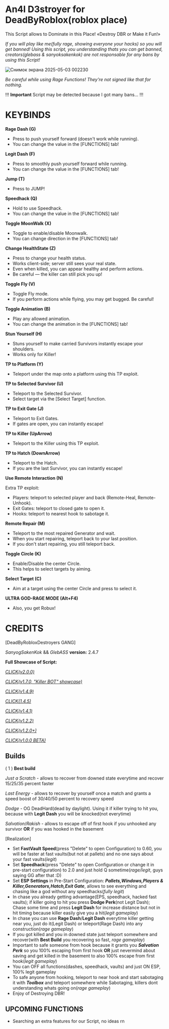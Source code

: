 # An4l D3stroyer for DeadByRoblox(roblox place)
This Script allows to Dominate in this Place!
«Destroy DBR or Make it Fun!»

*If you will play like me(fully rage, showing everyone your hacks) so you will get banned!*
*Using this script, you understanding thats you can get banned, creators(glebass & sanyoksakenkok) are not responsable for any bans by using this Script!*

![Снимок экрана 2025-05-03 002230](https://github.com/user-attachments/assets/2818ef36-f6b5-4aef-bbb3-16bc5d71084c)

*Be careful while using Rage Functions! They're not signed like that for nothing.*

!!! **Important** Script may be detected because I got many bans... !!!


# KEYBINDS
**Rage Dash (G)**
- Press to push yourself forward (doesn't work while running).
- You can change the value in the [FUNCTIONS] tab!

**Legit Dash (F)**
- Press to smoothly push yourself forward while running.
- You can change the value in the [FUNCTIONS] tab!

**Jump (T)**
- Press to JUMP!

**Speedhack (Q)**
- Hold to use Speedhack.
- You can change the value in the [FUNCTIONS] tab!

**Toggle MoonWalk (X)**
- Toggle to enable/disable Moonwalk.
- You can change direction in the [FUNCTIONS] tab!

**Change HealthState (Z)**
- Press to change your health status.
- Works client-side; server still sees your real state.
- Even when killed, you can appear healthy and perform actions.
- Be careful — the killer can still pick you up!

**Toggle Fly (V)**
- Toggle Fly mode.
- If you perform actions while flying, you may get bugged. Be careful!

**Toggle Animation (B)**
- Play any allowed animation.
- You can change the animation in the [FUNCTIONS] tab!

**Stun Yourself (H)**
- Stuns yourself to make carried Survivors instantly escape your shoulders.
- Works only for Killer!

**TP to Platform (Y)**
- Teleport under the map onto a platform using this TP exploit.

**TP to Selected Survivor (U)**
- Teleport to the Selected Survivor.
- Select target via the [Select Target] function.

**TP to Exit Gate (J)**
- Teleport to Exit Gates.
- If gates are open, you can instantly escape!

**TP to Killer (UpArrow)**
- Teleport to the Killer using this TP exploit.

**TP to Hatch (DownArrow)**
- Teleport to the Hatch.
- If you are the last Survivor, you can instantly escape!

**Use Remote Interaction (N)**

Extra TP exploit:
- Players: teleport to selected player and back (Remote-Heal, Remote-Unhook).
- Exit Gates: teleport to closed gate to open it.
- Hooks: teleport to nearest hook to sabotage it.

**Remote Repair (M)**
- Teleport to the most repaired Generator and wait.
- When you start repairing, teleport back to your last position.
- If you don't start repairing, you still teleport back.

**Toggle Circle (K)**
- Enable/Disable the center Circle.
- This helps to select targets by aiming.

**Select Target (C)**
- Aim at a target using the center Circle and press to select it.

**ULTRA GOD-RAGE MODE (Alt+F4)**
- Also, you get Robux!


# CREDITS
[DeadByRobloxDestroyers GANG]

*SanyogSakenKok* && *GlebASS*
**version:** 2.4.7

**Full Showcase of Script:**

[*CLICK(v2.0.0)*](https://youtu.be/pLA9YROpnsA)

[*CLICK(v1.7.0, "Killer BOT" showcase)*](https://youtu.be/L1AqbZWkh34?si=xG0ZapZYNwZHzh1_&t=10)

[*CLICK(v1.4.9)*](https://youtu.be/p2OvGk8UbEk)

[*CLICK(1.4.5)*](https://youtu.be/7lKvQb469Qc)

[*CLICK(v1.4.1)*](https://youtu.be/Q8BuVO4quzk)

[*CLICK(v1.2.2)*](https://www.youtube.com/watch?v=ueZQxLJk620)

[*CLICK(v1.2.0+)*](https://youtu.be/dWvedc3-RwI)

[*CLICK(v1.0.0 BETA)*](https://youtu.be/rUCT19jRR4M)


## Builds
( 1 )
**Best build**

*Just a Scratch* - allows to recover from downed state everytime and recover 15/25/35 percent faster

*Last Energy* - allows to recover by yourself once a match and grants a speed boost of 30/40/50 percent to recovery speed

*Dodge* - OG DeadHard(dead by daylight). Using it if killer trying to hit you, because with **Legit Dash** you will be knocked(not everytime)

*Salvation*/*Rakish* - allows to escape off of first hook if you unhooked any survivor **OR** if you was hooked in the basement


[Realization]

- Set **FastVault Speed**(press "Delete" to open Configuration) to 0.60, you will be faster at fast vaults(but not at pallets) and no one says about your fast vaults(*legit*)
- Set **Speedhack**(press "Delete" to open Configuration or change it in pre-start configuration) to 2.0 and just hold Q sometime(*rage/legit*, guys saying GG after that :D)
- Set **ESP Settings** in Pre-Start Configuration: ***Pallets,Windows,Players & Killer,Generators,Hatch,Exit Gate***, allows to see everything and chasing like a god without any speedhacks(*fully legit*)
- In chase you already getting advantage(EPS, speedhack, hacked fast vaults); if killer going to hit you press **Dodge Perk**(not Legit Dash); Chase some time and press **Legit Dash** for increase distance but not in hit timing because killer easily give you a hit(*legit gameplay*)
- In chase you can use **Rage Dash**/**Legit Dash** everytime killer getting near you, just do it(Legit Dash) or teleport(Rage Dash) into any construction(*rage gameplay*)
- If you got killed and you in downed state just teleport somewhere and recover(with **Best Build** you recovering so fast, *rage gameplay*)
- Important to safe someone from hook because it grants you ***Salvation Perk*** so you 100% escaping from first hook **OR** just nevermind about saving and get killed in the basement to also 100% escape from first hook(*legit gameplay*)
- You can OFF all functions(dashes, speedhack, vaults) and just ON ESP, 100% legit gameplay
- To safe anyone from hooking, teleport to near hook and start sabotaging it with ***Toolbox*** and teleport somewhere while Sabotaging, killers dont understanding whats going on(*rage gameplay*)
- Enjoy of Destroying DBR!


## UPCOMING FUNCTIONS
- Searching an extra features for our Script, no ideas rn
